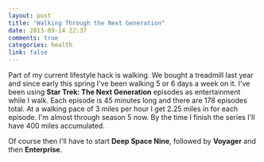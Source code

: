 ```yaml
---
layout: post
title: "Walking Through the Next Generation"
date: 2013-09-14 22:37
comments: true
categories: health
link: false
---
```

Part of my current lifestyle hack is walking. We bought a treadmill last year and since early this
spring I've been walking 5 or 6 days a week on it. I've been using __Star Trek: The Next
Generation__ episodes as entertainment while I walk. Each episode is 45 minutes long and there are
178 episodes total. At a walking pace of 3 miles per hour I get 2.25 miles in for each episode. I'm
almost through season 5 now. By the time I finish the series I'll have 400 miles accumulated. 

Of course then I'll have to start __Deep Space Nine__, followed by __Voyager__ and then
__Enterprise__. 
